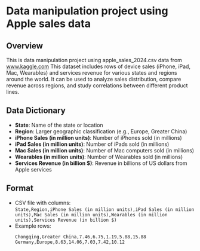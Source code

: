 # Data manipulation project using Apple sales data

## Overview
This is data manipulation project using apple_sales_2024.csv data from www.kaggle.com
This dataset includes rows of device sales (iPhone, iPad, Mac, Wearables) and services revenue for various states and regions around the world. It can be used to analyze sales distribution, compare revenue across regions, and study correlations between different product lines.

## Data Dictionary
- **State**: Name of the state or location
- **Region**: Larger geographic classification (e.g., Europe, Greater China)
- **iPhone Sales (in million units)**: Number of iPhones sold (in millions)
- **iPad Sales (in million units)**: Number of iPads sold (in millions)
- **Mac Sales (in million units)**: Number of Mac computers sold (in millions)
- **Wearables (in million units)**: Number of Wearables sold (in millions)
- **Services Revenue (in billion $)**: Revenue in billions of US dollars from Apple services

## Format
- CSV file with columns:  
  `State,Region,iPhone Sales (in million units),iPad Sales (in million units),Mac Sales (in million units),Wearables (in million units),Services Revenue (in billion $)`
- Example rows:
  ```plaintext
  Chongqing,Greater China,7.46,6.75,1.19,5.88,15.88
  Germany,Europe,8.63,14.06,7.03,7.42,10.12